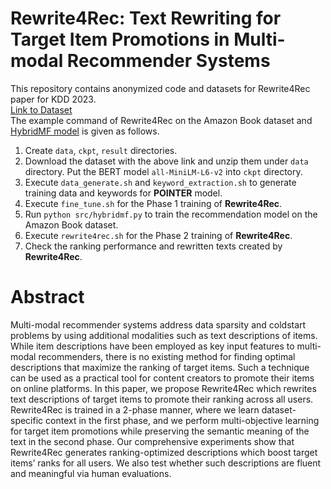 # Rewrite4Rec: Text Rewriting for Target Item Promotions in Multi-modal Recommender Systems

This repository contains anonymized code and datasets for Rewrite4Rec paper for KDD 2023.  
[Link to Dataset](https://github.com/sejoonoh/Rewrite4Rec/blob/main/dataset.zip)  
The example command of Rewrite4Rec on the Amazon Book dataset and [HybridMF model](https://ieeexplore.ieee.org/document/8852443) is given as follows.

 1. Create `data`, `ckpt`, `result` directories.  
 2. Download the dataset with the above link and unzip them under `data` directory. Put the BERT model `all-MiniLM-L6-v2` into `ckpt` directory.
 3. Execute `data_generate.sh` and `keyword_extraction.sh` to generate training data and keywords for **POINTER** model.  
 4. Execute `fine_tune.sh` for the Phase 1 training of **Rewrite4Rec**.  
 5. Run `python src/hybridmf.py` to train the recommendation model on the Amazon Book dataset.  
 6. Execute `rewrite4rec.sh` for the Phase 2 training of **Rewrite4Rec**.  
 7. Check the ranking performance and rewritten texts created by **Rewrite4Rec**.  

# Abstract 
Multi-modal recommender systems address data sparsity and coldstart problems by using additional modalities such as text descriptions of items. While item descriptions have been employed as key input features to multi-modal recommenders, there is no existing method for finding optimal descriptions that maximize the ranking of target items. Such a technique can be used as a practical tool for content creators to promote their items on online platforms. In this paper, we propose Rewrite4Rec which rewrites text descriptions of target items to promote their ranking across all users. Rewrite4Rec is trained in a 2-phase manner, where we learn dataset-specific context in the first phase, and we perform multi-objective learning for target item promotions while preserving the semantic meaning of the text in the second phase. Our comprehensive experiments show that Rewrite4Rec generates ranking-optimized descriptions which boost target items’ ranks for all users. We also test whether such descriptions are fluent and meaningful via human evaluations.
